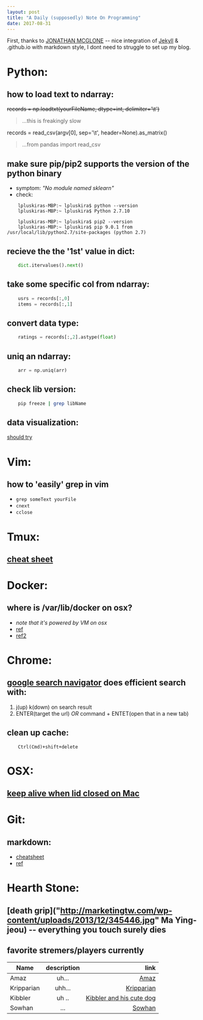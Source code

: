 ```yaml
---
layout: post
title: "A Daily (supposedly) Note On Programming"
date: 2017-08-31
---
```


First, thanks to [JONATHAN MCGLONE](http://jmcglone.com/guides/github-pages/ "an awesome tutorial") -- nice integration of [Jekyll](http://jekyllrb.com) & .github.io with markdown style, I dont need to struggle to set up my blog.

# Python:
## how to load text to ndarray:
~~records = np.loadtxt(yourFileName, dtype=int, delimiter='\t')~~
> ...this is freakingly slow
    
records = read_csv(argv[0], sep='\t', header=None).as_matrix()
> ...from pandas import read_csv

## make sure pip/pip2 supports the version of the python binary
- symptom: *"No module named sklearn"*
- check: 
```
    lpluskiras-MBP:~ lpluskira$ python --version
    lpluskiras-MBP:~ lpluskira$ Python 2.7.10
      
    lpluskiras-MBP:~ lpluskira$ pip2 --version
    lpluskiras-MBP:~ lpluskira$ pip 9.0.1 from /usr/local/lib/python2.7/site-packages (python 2.7)
```


## recieve the the '1st' value in dict:
```python
    dict.itervalues().next()
```


## take some specific col from ndarray:
```python
    usrs = records[:,0]
    items = records[:,1]
```


## convert data type:
```python
    ratings = records[:,2].astype(float)
```


## uniq an ndarray:
```python
    arr = np.uniq(arr)
```


## check lib version:
```bash
    pip freeze | grep libName
```

## data visualization:
[should try](https://machinelearningmastery.com/visualize-machine-learning-data-python-pandas/)


# Vim:
## how to 'easily' grep in vim
- `grep someText yourFile`
- `cnext`
- `cclose`


# Tmux:
## [cheat sheet](https://gist.github.com/andreyvit/2921703)


# Docker:
## where is /var/lib/docker on osx?
- _note that it's powered by VM on osx_
- [ref](https://stackoverflow.com/questions/38532483/where-is-var-lib-docker-on-mac-os-x)
- [ref2](https://stackoverflow.com/questions/19234831/where-are-docker-images-stored-on-the-host-machine/37642236#37642236)


# Chrome:
## [google search navigator](https://github.com/infokiller/google-search-navigator) does efficient search with: 
1. j(up) k(down) on search result
2. ENTER(target the url) *OR* command + ENTET(open that in a new tab)


## clean up cache:
```
    Ctrl(Cmd)+shift+delete
```


# OSX:
## [keep alive when lid closed on Mac](https://www.maketecheasier.com/prevent-mac-from-sleeping/ "Insomniax")


# Git:
## markdown:
- [cheatsheet](https://github.com/adam-p/markdown-here/wiki/Markdown-Cheatsheet)
- [ref](https://daringfireball.net/projects/markdown/)


# Hearth Stone:
##  [death grip]("http://marketingtw.com/wp-content/uploads/2013/12/345446.jpg" Ma Ying-jeou) -- everything you touch surely dies

##  favorite stremers/players currently 
| Name          | description   | link  |
| ------------- |:-------------:| -----:|
| Amaz          | uh...         | [Amaz](https://www.youtube.com/channel/UC-kezFAw46x-9ctBUqVe86Q) |
| Kripparian    | uhh...        | [Kripparian](https://www.youtube.com/user/Kripparrian)   |
| Kibbler       | uh ..         | [Kibbler and his cute dog](https://www.youtube.com/channel/UCItISwABVRjboRSBBi6WYTA)    |
| Sowhan        | ...           | [Sowhan](https://www.youtube.com/user/b98504056) | 
